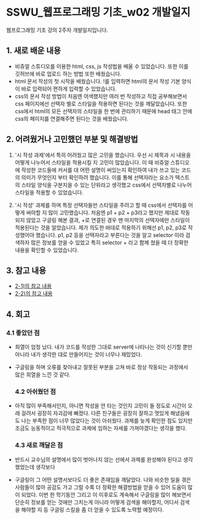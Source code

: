 # SSWU_웹프로그래밍 기초_w02 개발일지
웹프로그래밍 기초 강의 2주차 개발일지입니다. 

## 1. 새로 배운 내용
- 비쥬얼 스튜디오를 이용한 html, css, js 작성법을 배울 수 있었습니다. 또한 이를 깃허브에 바로 업로드 하는 방법 또한 배웠습니다. 
- html 문서 작성의 첫 시작을 배웠습니다. !를 입력하면 html의 문서 작성 기본 양식이 바로 입력되어 편하게 입력할 수 있었습니다. 
- css의 문서 작성 방법이 처음엔 어색했지만 여러 번 작성하고 직접 공부해보면서 css 페이지에선 선택자 별로 스타일을 적용하면 된다는 것을 깨달았습니다. 또한 css에서 html의 모든 선택자의 스타일을 한 번에 관리하기 때문에 head 태그 안에 css의 페이지를 연결해주면 된다는 것을 배웠습니다.  

## 2. 어려웠거나 고민했던 부분 및 해결방법

1) '시 작성 과제'에서 특히 어려웠고 많은 고민을 했습니다. 우선 시 제목과 시 내용을 어떻게 나누어서 스타일을 적용시킬 지 고민이 많았습니다. 
이 때 비쥬얼 스튜디오에 작성한 코드들에 커서를 대 어떤 설명이 써있는지 확인하여 내가 쓰고 있는 코드의 의미가 무엇인지 부터 확인하려 했습니다. 이를 통해 선택자라는 요소가 텍스트의 스타일 양식을 구분지을 수 있는 단위라고 생각했고 css에서 선택자별로 나누어 스타일을 적용할 수 있었습니다. 

2) '시 작성' 과제를 하며 특정 선택자들만 스타일을 주려고 할 때 css에서 선택자를 어떻게 써야할 지 많이 고민했습니다. 처음엔 p1 + p2 + p3라고 했지만 제대로 작동되지 않았고 구글링 해본 결과, +로 연결된 경우 맨 마지막의 선택자에만 스타일이 적용된다는 것을 알았습니다. 제가 의도한 바대로 적용하기 위해선 p1, p2, p3로 작성했어야 했습니다. p1, p2 등을 선택자라고 부른다는 것을 알고 selector 이라 검색하자 많은 정보를 얻을 수 있었고 특히 selector + 라고 함께 쳤을 때 더 정확한 내용을 확인할 수 있었습니다. 

## 3. 참고 내용
- [2-1)의 참고 내용](https://developer.mozilla.org/en-US/docs/Learn/Getting_started_with_the_web/CSS_basics)
- [2-2)의 참고 내용](http://kbs0327.github.io/blog/technology/css-selector-specificity/) 

## 4. 회고
 
  ### 4.1 좋았던 점
- 희열이 엄청 났다. 내가 코드를 작성한 그대로 server에 나타나는 것이 신기할 뿐만 아니라 내가 생각한 대로 만들어지는 것이 너무나 재밌었다. 
- 구글링을 하며 오류를 찾아내고 잘못된 부분을 고쳐 바로 정상 작동되는 과정에서 많은 희열을 느낀 것 같다. 
  
  ### 4.2 아쉬웠던 점 
- 아직 많이 부족해서인지, 아니면 적성을 안 타는 것인지 고민이 들 정도로 시간이 오래 걸려서 굉장히 자괴감에 빠졌다. 다른 친구들은 굉장히 잘하고 멋있게 해냈음에도 나는 부족한 점이 너무 많았다는 것이 아쉬웠다. 과제를 늦게 확인한 점도 있지만 조금도 능동적이고 적극적으로 과제에 임하는 자세를 가져야겠다는 생각을 했다.
  
  ### 4.3 새로 깨달은 점
- 반드시 교수님의 설명에서 많이 벗어나지 않는 선에서 과제를 완성해야 된다고 생각했었는데 생각보다 
- 구글링이 그 어떤 설명서보다도 더 좋은 존재임을 깨달았다. 나와 비슷한 일을 겪은 사람들이 많아 공감도 가고 그럴 수록 더 정확한 해결방법을 얻을 수 있어 도움이 많이 되었다. 이번 한 학기동안 그리고 이 이후로도 계속해서 구글링을 많이 해보면서 단순히 정보를 얻는 것에만 그치는게 아니라 어떻게 검색을 해야할지, 어디서 검색을 해야할 지 등 구글링 스킬을 좀 더 얻을 수 있도록 노력할 예정이다. 
